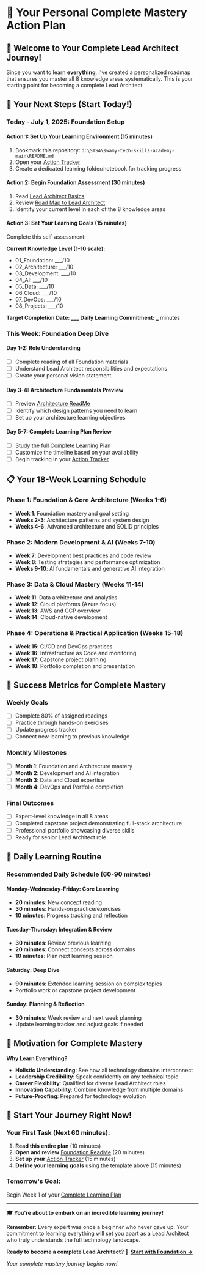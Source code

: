 # 🎯 Your Personal Complete Mastery Action Plan

## 🌟 Welcome to Your Complete Lead Architect Journey!

Since you want to learn **everything**, I've created a personalized roadmap that ensures you master all 8 knowledge areas systematically. This is your starting point for becoming a complete Lead Architect.

## 🚀 Your Next Steps (Start Today!)

### **Today - July 1, 2025: Foundation Setup**

#### **Action 1: Set Up Your Learning Environment (15 minutes)**

1. Bookmark this repository: `d:\STSA\swamy-tech-skills-academy-main\README.md`
2. Open your [Action Tracker](../01_Foundation/ArchitectsJourney/ACTION_TRACKER.md)
3. Create a dedicated learning folder/notebook for tracking progress

#### **Action 2: Begin Foundation Assessment (30 minutes)**

1. Read [Lead Architect Basics](../01_Foundation/LeadArchitect/Lead_Architect_Basics.md)
2. Review [Road Map to Lead Architect](../01_Foundation/LeadArchitect/RoadMaptoLeadArchitect.md)
3. Identify your current level in each of the 8 knowledge areas

#### **Action 3: Set Your Learning Goals (15 minutes)**

Complete this self-assessment:

**Current Knowledge Level (1-10 scale):**

- 01_Foundation: \_\_\_/10
- 02_Architecture: \_\_\_/10
- 03_Development: \_\_\_/10
- 04_AI: \_\_\_/10
- 05_Data: \_\_\_/10
- 06_Cloud: \_\_\_/10
- 07_DevOps: \_\_\_/10
- 08_Projects: \_\_\_/10

**Target Completion Date:** ****\_\_\_****
**Daily Learning Commitment:** **\_** minutes

### **This Week: Foundation Deep Dive**

#### **Day 1-2: Role Understanding**

- [ ] Complete reading of all Foundation materials
- [ ] Understand Lead Architect responsibilities and expectations
- [ ] Create your personal vision statement

#### **Day 3-4: Architecture Fundamentals Preview**

- [ ] Preview [Architecture ReadMe](../02_Architecture/ReadMe.md)
- [ ] Identify which design patterns you need to learn
- [ ] Set up your architecture learning objectives

#### **Day 5-7: Complete Learning Plan Review**

- [ ] Study the full [Complete Learning Plan](../09_Documentation/COMPLETE_LEARNING_PLAN.md)
- [ ] Customize the timeline based on your availability
- [ ] Begin tracking in your [Action Tracker](../01_Foundation/ArchitectsJourney/ACTION_TRACKER.md)

## 📋 Your 18-Week Learning Schedule

### **Phase 1: Foundation & Core Architecture (Weeks 1-6)**

- **Week 1**: Foundation mastery and goal setting
- **Weeks 2-3**: Architecture patterns and system design
- **Weeks 4-6**: Advanced architecture and SOLID principles

### **Phase 2: Modern Development & AI (Weeks 7-10)**

- **Week 7**: Development best practices and code review
- **Week 8**: Testing strategies and performance optimization
- **Weeks 9-10**: AI fundamentals and generative AI integration

### **Phase 3: Data & Cloud Mastery (Weeks 11-14)**

- **Week 11**: Data architecture and analytics
- **Week 12**: Cloud platforms (Azure focus)
- **Week 13**: AWS and GCP overview
- **Week 14**: Cloud-native development

### **Phase 4: Operations & Practical Application (Weeks 15-18)**

- **Week 15**: CI/CD and DevOps practices
- **Week 16**: Infrastructure as Code and monitoring
- **Week 17**: Capstone project planning
- **Week 18**: Portfolio completion and presentation

## 🎯 Success Metrics for Complete Mastery

### **Weekly Goals**

- [ ] Complete 80% of assigned readings
- [ ] Practice through hands-on exercises
- [ ] Update progress tracker
- [ ] Connect new learning to previous knowledge

### **Monthly Milestones**

- [ ] **Month 1**: Foundation and Architecture mastery
- [ ] **Month 2**: Development and AI integration
- [ ] **Month 3**: Data and Cloud expertise
- [ ] **Month 4**: DevOps and Portfolio completion

### **Final Outcomes**

- [ ] Expert-level knowledge in all 8 areas
- [ ] Completed capstone project demonstrating full-stack architecture
- [ ] Professional portfolio showcasing diverse skills
- [ ] Ready for senior Lead Architect role

## 🚀 Daily Learning Routine

### **Recommended Daily Schedule (60-90 minutes)**

#### **Monday-Wednesday-Friday: Core Learning**

- **20 minutes**: New concept reading
- **30 minutes**: Hands-on practice/exercises
- **10 minutes**: Progress tracking and reflection

#### **Tuesday-Thursday: Integration & Review**

- **30 minutes**: Review previous learning
- **20 minutes**: Connect concepts across domains
- **10 minutes**: Plan next learning session

#### **Saturday: Deep Dive**

- **90 minutes**: Extended learning session on complex topics
- Portfolio work or capstone project development

#### **Sunday: Planning & Reflection**

- **30 minutes**: Week review and next week planning
- Update learning tracker and adjust goals if needed

## 🌟 Motivation for Complete Mastery

**Why Learn Everything?**

- **Holistic Understanding**: See how all technology domains interconnect
- **Leadership Credibility**: Speak confidently on any technical topic
- **Career Flexibility**: Qualified for diverse Lead Architect roles
- **Innovation Capability**: Combine knowledge from multiple domains
- **Future-Proofing**: Prepared for technology evolution

## 🏁 Start Your Journey Right Now!

### **Your First Task (Next 60 minutes):**

1. **Read this entire plan** (10 minutes)
2. **Open and review** [Foundation ReadMe](../01_Foundation/ReadMe.md) (20 minutes)
3. **Set up your** [Action Tracker](../01_Foundation/ArchitectsJourney/ACTION_TRACKER.md) (15 minutes)
4. **Define your learning goals** using the template above (15 minutes)

### **Tomorrow's Goal:**

Begin Week 1 of your [Complete Learning Plan](../09_Documentation/COMPLETE_LEARNING_PLAN.md)

---

**🎓 You're about to embark on an incredible learning journey!**

**Remember:** Every expert was once a beginner who never gave up. Your commitment to learning everything will set you apart as a Lead Architect who truly understands the full technology landscape.

**Ready to become a complete Lead Architect?** 🚀
**[Start with Foundation →](../01_Foundation/ReadMe.md)**

_Your complete mastery journey begins now!_
